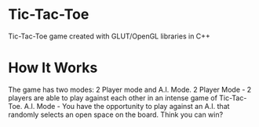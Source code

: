 # Tic-Tac-Toe
Tic-Tac-Toe game created with GLUT/OpenGL libraries in C++

# How It Works
The game has two modes: 2 Player mode and A.I. Mode. 2 Player Mode - 2 players are able to play against each other in an intense game of Tic-Tac-Toe. A.I. Mode - You have the opportunity to play against an A.I. that randomly selects an open space on the board. Think you can win? 

